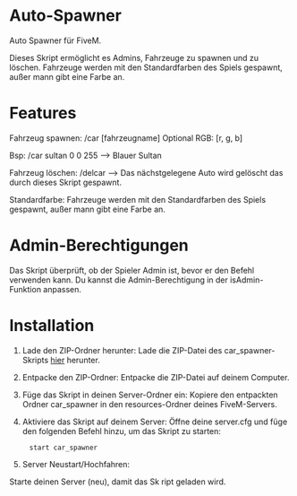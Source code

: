 # Auto-Spawner
Auto Spawner für FiveM.

Dieses Skript ermöglicht es Admins, Fahrzeuge zu spawnen und zu löschen. Fahrzeuge werden mit den Standardfarben des Spiels gespawnt, außer mann gibt eine Farbe an.

# Features

Fahrzeug spawnen: /car [fahrzeugname] Optional RGB: [r, g, b] 

Bsp: /car sultan 0 0 255
--> Blauer Sultan

Fahrzeug löschen: /delcar 
--> Das nächstgelegene Auto wird gelöscht das durch dieses Skript gespawnt.

Standardfarbe: Fahrzeuge werden mit den Standardfarben des Spiels gespawnt, außer mann gibt eine Farbe 
an.

# Admin-Berechtigungen

Das Skript überprüft, ob der Spieler Admin ist, bevor er den Befehl verwenden kann. Du kannst die Admin-Berechtigung in der isAdmin-Funktion anpassen.

# Installation
1. Lade den ZIP-Ordner herunter:
Lade die ZIP-Datei des car_spawner-Skripts [hier](https://github.com/Michatec/Auto-Spawner/releases) herunter.

2. Entpacke den ZIP-Ordner:
Entpacke die ZIP-Datei auf deinem Computer.

3. Füge das Skript in deinen Server-Ordner ein:
Kopiere den entpackten Ordner car_spawner in den resources-Ordner deines FiveM-Servers.

4. Aktiviere das Skript auf deinem Server:
Öffne deine server.cfg und füge den folgenden Befehl hinzu, um das Skript zu starten:

```plaintext
     start car_spawner
```

5. Server Neustart/Hochfahren:

Starte deinen Server (neu), damit das Sk
ript geladen wird.
